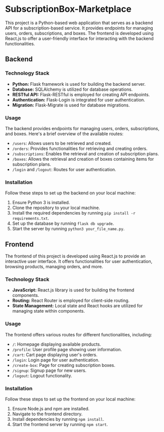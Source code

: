 # SubscriptionBox-Marketplace

This project is a Python-based web application that serves as a backend API for a subscription-based service. It provides endpoints for managing users, orders, subscriptions, and boxes. The frontend is developed using React.js to offer a user-friendly interface for interacting with the backend functionalities.

## Backend

### Technology Stack

- **Python:** Flask framework is used for building the backend server.
- **Database:** SQLAlchemy is utilized for database operations.
- **RESTful API:** Flask-RESTful is employed for creating API endpoints.
- **Authentication:** Flask-Login is integrated for user authentication.
- **Migration:** Flask-Migrate is used for database migrations.

### Usage

The backend provides endpoints for managing users, orders, subscriptions, and boxes. Here's a brief overview of the available routes:

- `/users`: Allows users to be retrieved and created.
- `/orders`: Provides functionalities for retrieving and creating orders.
- `/subscriptions`: Enables the retrieval and creation of subscription plans.
- `/boxes`: Allows the retrieval and creation of boxes containing items for subscription plans.
- `/login` and `/logout`: Routes for user authentication.

### Installation

Follow these steps to set up the backend on your local machine:

1. Ensure Python 3 is installed.
2. Clone the repository to your local machine.
3. Install the required dependencies by running `pip install -r requirements.txt`.
4. Set up the database by running `flask db upgrade`.
5. Start the server by running `python3 your_file_name.py`.

## Frontend

The frontend of this project is developed using React.js to provide an interactive user interface. It offers functionalities for user authentication, browsing products, managing orders, and more.

### Technology Stack

- **JavaScript:** React.js library is used for building the frontend components.
- **Routing:** React Router is employed for client-side routing.
- **State Management:** Local state and React hooks are utilized for managing state within components.

### Usage

The frontend offers various routes for different functionalities, including:

- `/`: Homepage displaying available products.
- `/profile`: User profile page showing user information.
- `/cart`: Cart page displaying user's orders.
- `/login`: Login page for user authentication.
- `/create-box`: Page for creating subscription boxes.
- `/signup`: Signup page for new users.
- `/logout`: Logout functionality.

### Installation

Follow these steps to set up the frontend on your local machine:

1. Ensure Node.js and npm are installed.
2. Navigate to the frontend directory.
3. Install dependencies by running `npm install`.
4. Start the frontend server by running `npm start`.
